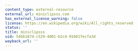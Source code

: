 ```yaml
---
content_type: external-resource
external_url: miniclipsss.com
has_external_license_warning: false
license: https://en.wikipedia.org/wiki/All_rights_reserved
status: ''
title: miniclipsss
uid: 54bb187d-c529-4001-b2c4-91601fecfa3d
wayback_url: ''
---
```

